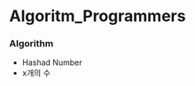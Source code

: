 # Algoritm_Programmers
<html>
<head>
  <meta charset = "utf-8">
  <meta name="viewport" content="width=device-width, initial-scale=1.0">
</head>

<body>
  <h3>Algorithm</h3>
  <ul>
    <li>Hashad Number</li>
    <li>x개의 수</li>
  </ul>
</body>
